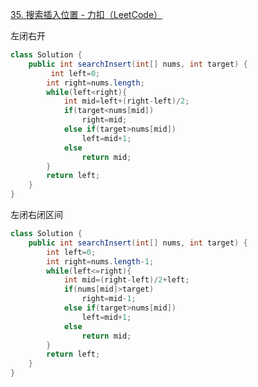 [35. 搜索插入位置 - 力扣（LeetCode）](https://leetcode.cn/problems/search-insert-position/description/?envType=study-plan-v2&envId=top-100-liked)

左闭右开

```java
class Solution {
    public int searchInsert(int[] nums, int target) {
         int left=0;
        int right=nums.length;
        while(left<right){
            int mid=left+(right-left)/2;
            if(target<nums[mid])
                right=mid;
            else if(target>nums[mid])
                left=mid+1;
            else   
                return mid;
        }
        return left;
    }
}
```

左闭右闭区间
```java
class Solution {
    public int searchInsert(int[] nums, int target) {
        int left=0;
        int right=nums.length-1;
        while(left<=right){
            int mid=(right-left)/2+left;
            if(nums[mid]>target)
                right=mid-1;
            else if(target>nums[mid])
                left=mid+1;
            else    
                return mid;
        }
        return left;
    }
}
```